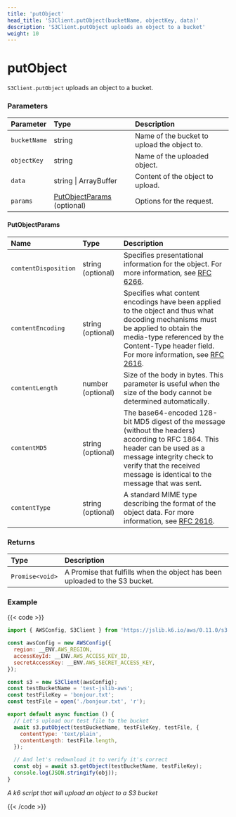 ```yaml
---
title: 'putObject'
head_title: 'S3Client.putObject(bucketName, objectKey, data)'
description: 'S3Client.putObject uploads an object to a bucket'
weight: 10
---
```


# putObject

`S3Client.putObject` uploads an object to a bucket.

### Parameters

| Parameter    | Type                                           | Description                                 |
| :----------- | :--------------------------------------------- | :------------------------------------------ |
| `bucketName` | string                                         | Name of the bucket to upload the object to. |
| `objectKey`  | string                                         | Name of the uploaded object.                |
| `data`       | string \| ArrayBuffer                          | Content of the object to upload.            |
| `params`     | [PutObjectParams](#putobjectparams) (optional) | Options for the request.                    |

#### PutObjectParams

| Name                 | Type              | Description                                                                                                                                                                                                                                                         |
| :------------------- | :---------------- | :------------------------------------------------------------------------------------------------------------------------------------------------------------------------------------------------------------------------------------------------------------------ |
| `contentDisposition` | string (optional) | Specifies presentational information for the object. For more information, see [RFC 6266](https://tools.ietf.org/html/rfc6266).                                                                                                                                     |
| `contentEncoding`    | string (optional) | Specifies what content encodings have been applied to the object and thus what decoding mechanisms must be applied to obtain the media-type referenced by the Content-Type header field. For more information, see [RFC 2616](https://tools.ietf.org/html/rfc2616). |
| `contentLength`      | number (optional) | Size of the body in bytes. This parameter is useful when the size of the body cannot be determined automatically.                                                                                                                                                   |
| `contentMD5`         | string (optional) | The base64-encoded 128-bit MD5 digest of the message (without the headers) according to RFC 1864. This header can be used as a message integrity check to verify that the received message is identical to the message that was sent.                               |
| `contentType`        | string (optional) | A standard MIME type describing the format of the object data. For more information, see [RFC 2616](https://tools.ietf.org/html/rfc2616).                                                                                                                           |

### Returns

| Type            | Description                                                                 |
| :-------------- | :-------------------------------------------------------------------------- |
| `Promise<void>` | A Promise that fulfills when the object has been uploaded to the S3 bucket. |

### Example

{{< code >}}

```javascript
import { AWSConfig, S3Client } from 'https://jslib.k6.io/aws/0.11.0/s3.js';

const awsConfig = new AWSConfig({
  region: __ENV.AWS_REGION,
  accessKeyId: __ENV.AWS_ACCESS_KEY_ID,
  secretAccessKey: __ENV.AWS_SECRET_ACCESS_KEY,
});

const s3 = new S3Client(awsConfig);
const testBucketName = 'test-jslib-aws';
const testFileKey = 'bonjour.txt';
const testFile = open('./bonjour.txt', 'r');

export default async function () {
  // Let's upload our test file to the bucket
  await s3.putObject(testBucketName, testFileKey, testFile, {
    contentType: 'text/plain',
    contentLength: testFile.length,
  });

  // And let's redownload it to verify it's correct
  const obj = await s3.getObject(testBucketName, testFileKey);
  console.log(JSON.stringify(obj));
}
```

_A k6 script that will upload an object to a S3 bucket_

{{< /code >}}
